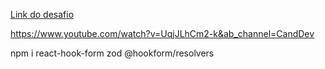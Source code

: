 [Link do desafio](https://github.com/WoopSicredi/jobs/issues/6)


https://www.youtube.com/watch?v=UqjJLhCm2-k&ab_channel=CandDev


npm i react-hook-form zod @hookform/resolvers